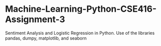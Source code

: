 # Machine-Learning-Python-CSE416-Assignment-3
Sentiment Analysis and Logistic Regression in Python. Use of the libraries pandas, dumpy, matplotlib, and seaborn
